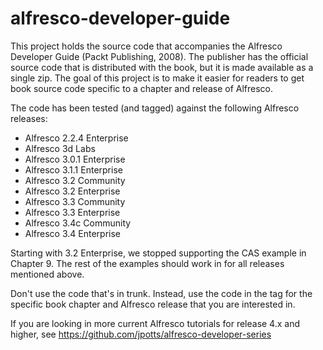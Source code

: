 # alfresco-developer-guide
This project holds the source code that accompanies the Alfresco Developer Guide (Packt Publishing, 2008). The publisher has the official source code that is distributed with the book, but it is made available as a single zip. The goal of this project is to make it easier for readers to get book source code specific to a chapter and release of Alfresco.

The code has been tested (and tagged) against the following Alfresco releases:

* Alfresco 2.2.4 Enterprise
* Alfresco 3d Labs
* Alfresco 3.0.1 Enterprise
* Alfresco 3.1.1 Enterprise
* Alfresco 3.2 Community
* Alfresco 3.2 Enterprise
* Alfresco 3.3 Community
* Alfresco 3.3 Enterprise
* Alfresco 3.4c Community
* Alfresco 3.4 Enterprise 

Starting with 3.2 Enterprise, we stopped supporting the CAS example in Chapter 9. The rest of the examples should work in for all releases mentioned above.

Don't use the code that's in trunk. Instead, use the code in the tag for the specific book chapter and Alfresco release that you are interested in.

If you are looking in more current Alfresco tutorials for release 4.x and higher, see https://github.com/jpotts/alfresco-developer-series
